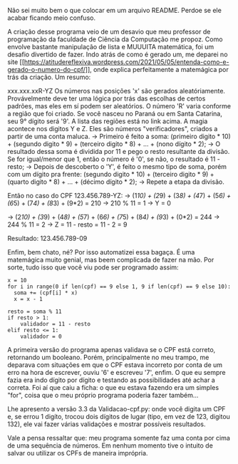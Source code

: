 Não sei muito bem o que colocar em um arquivo README. Perdoe se ele acabar ficando meio confuso.

A criação desse programa veio de um desavio que meu professor de programação da faculdade de Ciência da Computação me propoz. Como envolve bastante manipulação de lista e MUUUITA matemática, 
foi um desafio divertido de fazer. Indo atrás de como é gerado um, me deparei no site [[https://atitudereflexiva.wordpress.com/2021/05/05/entenda-como-e-gerado-o-numero-do-cpf/]], onde explica
perfeitamente a matemágica por trás da criação. Um resumo:

xxx.xxx.xxR-YZ
Os números nas posições 'x' são gerados aleatóriamente. Provávelmente deve ter uma lógica por trás das escolhas de certos padrões, mas eles em sí podem ser aleatórios.
O número 'R' varia conforme a região que foi criado. Se você nasceu no Paraná ou em Santa Catarina, seu 9° dígito será '9'. A lista das regiões está no link acima.
A magia acontece nos digitos Y e Z. Eles são números "verificadores", criados a partir de uma conta maluca.
  -> Primeiro é feito a soma: (primeiro digito * 10) + (segundo digito * 9) + (terceiro digito * 8) + ... + (nono dígito * 2);
  -> O resultado dessa soma é dividida por 11 e pego o resto resultante da divisão. Se for igual/menor que 1, então o número é '0', se não, o resultado é 11 - resto;
  -> Depois de descoberto o 'Y', é feito o mesmo tipo de soma, porém com um dígito pra frente:
          (segundo digito * 10) + (terceiro digito * 9) + (quarto digito * 8) + ... + (décimo dígito * 2);
  -> Repete a etapa da divisão.
  
Então no caso do CPF 123.456.789-YZ:
  -> (1*10) + (2*9) + (3*8) + (4*7) + (5*6) + (6*5) + (7*4) + (8*3) + (9*2) = 210
  -> 210 % 11 = 1
  -> Y = 0

  -> (2*10) + (3*9) + (4*8) + (5*7) + (6*6) + (7*5) + (8*4) + (9*3) + (0*2) = 244
  -> 244 % 11 = 2
  -> Z = 11 - resto = 11 - 2 = 9

Resultado: 123.456.789-09

Enfim, bem chato, né? Por isso automatizei essa bagaça. É uma matemágica muito genial, mas beem complicada de fazer na mão. Por sorte, tudo isso que você viu pode ser programado assim:
```
x = 10
for i in range(0 if len(cpf) == 9 else 1, 9 if len(cpf) == 9 else 10):
  soma += (cpf[i] * x)
  x = x - 1

resto = soma % 11
if resto > 1:
    validador = 11 - resto
elif resto <= 1:
    validador = 0
```

A primeira versão do programa apenas validava se o CPF está correto, retornando um booleano. Porém, principalmente no meu trampo, me deparava com situações em que o CPF estava incorreto
por conta de um erro na hora de escrever, ouviu '6' e escreveu '7', enfim. O que eu sempre fazia era indo dígito por dígito e testando as possibilidades até achar a correta.
Foi aí que caiu a ficha: o que eu estava fazendo era um simples "for", coisa que o meu próprio programa poderia fazer também...

Lhe apresento a versão 3.3 da Validacao-cpf.py: onde você digita um CPF e, se errou 1 digíto, trocou dois dígitos de lugar (tipo, em vez de 123, digitou 132), ele vai fazer várias validações e mostrar
possíveis resultados.

Vale a pensa ressaltar que: meu programa somente faz uma conta por cima de uma sequência de números. Em nenhum momento tive o intuito de salvar ou utilizar os CPFs de maneira imprópria.
